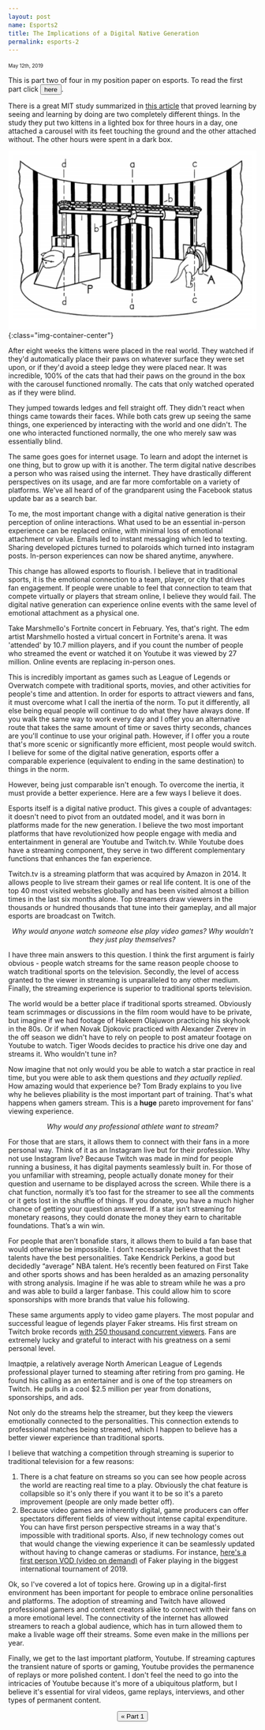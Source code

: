 ```yaml
---
layout: post
name: Esports2
title: The Implications of a Digital Native Generation
permalink: esports-2
---
```


<span style="font-size: 10px">May 12th, 2019</span>

This is part two of four in my position paper on esports. To read the first part click <a href="/esports-1"><button class="btn-no-outline">here</button></a>.

There is a great MIT study summarized in <a href="https://www.collaborativefund.com/blog/you-have-to-live-it-to-believe-it/">this article</a> that proved learning by seeing and learning by doing are two completely different things. In the study they put two kittens in a lighted box for three hours in a day, one attached a carousel with its feet touching the ground and the other attached without. The other hours were spent in a dark box. 

![](/MITstudy.png){:class="img-container-center"}

After eight weeks the kittens were placed in the real world. They watched if they'd automatically place their paws on whatever surface they were set upon, or if they'd avoid a steep ledge they were placed near. It was incredible, 100% of the cats that had their paws on the ground in the box with the carousel functioned nromally. The cats that only watched operated as if they were blind.

They jumped towards ledges and fell straight off. They didn't react when things came towards their faces. While both cats grew up seeing the same things, one experienced by interacting with the world and one didn't. The one who interacted functioned normally, the one who merely saw was essentially blind.


The same goes goes for internet usage. To learn and adopt the internet is one thing, but to grow up with it is another. The term digital native describes a person who was raised using the internet. They have drastically different perspectives on its usage, and are far more comfortable on a variety of platforms. We've all heard of of the grandparent using the Facebook status update bar as a search bar.


To me, the most important change with a digital native generation is their perception of online interactions. What used to be an essential in-person experience can be replaced online, with minimal loss of emotional attachment or value. Emails led to instant messaging which led to texting. Sharing developed pictures turned to polaroids which turned into instagram posts. In-person experiences can now be shared anytime, anywhere. 


This change has allowed esports to flourish. I believe that in traditional sports, it is the emotional connection to a team, player, or city that drives fan engagement. If people were unable to feel that connection to team that compete virtually or players that stream online, I believe they would fail. The digital native generation can experience online events with the same level of emotional attachment as a physical one. 


Take Marshmello's Fortnite concert in February. Yes, that's right. The edm artist Marshmello hosted a virtual concert in Fortnite's arena. It was 'attended' by 10.7 million players, and if you count the number of people who streamed the event or watched it on Youtube it was viewed by 27 million. Online events are replacing in-person ones. 


This is incredibly important as games such as League of Legends or Overwatch compete with traditional sports, movies, and other activities for people's time and attention. In order for esports to attract viewers and fans, it must overcome what I call the inertia of the norm. To put it differently, all else being equal people will continue to do what they have always done. If you walk the same way to work every day and I offer you an alternative route that takes the same amount of time or saves thirty seconds, chances are you'll continue to use your original path. However, if I offer you a route that's more scenic or significantly more efficient, most people would switch. I believe for some of the digital native generation, esports offer a comparable experience (equivalent to ending in the same destination) to things in the norm. 


However, being just comparable isn't enough. To overcome the inertia, it must provide a better experience. Here are a few ways I believe it does. 


Esports itself is a digital native product. This gives a couple of advantages: it doesn't need to pivot from an outdated model, and it was born in platforms made for the new generation. I believe the two most important platforms that have revolutionized how people engage with media and entertainment in general are Youtube and Twitch.tv. While Youtube does have a streaming component, they serve in two different complementary functions that enhances the fan experience. 


Twitch.tv is a streaming platform that was acquired by Amazon in 2014. It allows people to live stream their games or real life content. It is one of the top 40 most visited websites globally and has been visited almost a billion times in the last six months alone. Top streamers draw viewers in the thousands or hundred thousands that tune into their gameplay, and all major esports are broadcast on Twitch.

*<center>Why would anyone watch someone else play video games? Why wouldn't they just play themselves?</center>*

I have three main answers to this question. I think the first argument is fairly obvious - people watch streams for the same reason people choose to watch traditional sports on the television. Secondly, the level of access granted to the viewer in streaming is unparalleled to any other medium. Finally, the streaming experience is superior to traditional sports television.


The world would be a better place if traditional sports streamed. Obviously team scrimmages or discussions in the film room would have to be private, but imagine if we had footage of Hakeem Olajuwon practicing his skyhook in the 80s. Or if when Novak Djokovic practiced with Alexander Zverev in the off season we didn't have to rely on people to post amateur footage on Youtube to watch. Tiger Woods decides to practice his drive one day and streams it. Who wouldn't tune in?


Now imagine that not only would you be able to watch a star practice in real time, but you were able to ask them questions and *they actually replied*. How amazing would that experience be? Tom Brady explains to you live why he believes pliability is the most important part of training. That's what happens when gamers stream. This is a **huge** pareto improvement for fans' viewing experience. 

*<center>Why would any professional athlete want to stream?</center>*

For those that are stars, it allows them to connect with their fans in a more personal way. Think of it as an Instagram live but for their profession. Why not use Instagram live? Because Twitch was made in mind for people running a business, it has digital payments seamlessly built in. For those of you unfamiliar with streaming, people actually donate money for their question and username to be displayed across the screen. While there is a chat function, normally it’s too fast for the streamer to see all the comments or it gets lost in the shuffle of things. If you donate, you have a much higher chance of getting your question answered. If a star isn’t streaming for monetary reasons, they could donate the money they earn to charitable foundations. That’s a win win.


For people that aren’t bonafide stars, it allows them to build a fan base that would otherwise be impossible. I don’t necessarily believe that the best talents have the best personalities. Take Kendrick Perkins, a good but decidedly “average” NBA talent. He’s recently been featured on First Take and other sports shows and has been heralded as an amazing personality with strong analysis. Imagine if he was able to stream while he was a pro and was able to build a larger fanbase. This could allow him to score sponsorships with more brands that value his following.

These same arguments apply to video game players. The most popular and successful league of legends player Faker streams. His first stream on Twitch broke records <a href="https://www.riftherald.com/lck/2017/2/6/14526916/faker-twitch-stream-skt">with 250 thousand concurrent viewers</a>. Fans are extremely lucky and grateful to interact with his greatness on a semi personal level.

Imaqtpie, a relatively average North American League of Legends professional player turned to steaming after retiring from pro gaming. He found his calling as an entertainer and is one of the top streamers on Twitch. He pulls in a cool $2.5 million per year from donations, sponsorships, and ads. 

Not only do the streams help the streamer, but they keep the viewers emotionally connected to the personalities. This connection extends to professional matches being streamed, which I happen to believe has a better viewer experience than traditional sports.

I believe that watching a competition through streaming is superior to traditional television for a few reasons:
1. There is a chat feature on streams so you can see how people across the world are reacting real time to a play. Obviously the chat feature is collapsible so it's only there if you want it to be so it's a pareto improvement (people are only made better off).
2. Because video games are inherently digital, game producers can offer spectators different fields of view without intense capital expenditure. You can have first person perspective streams in a way that's impossible with traditional sports. Also, if new technology comes out that would change the viewing experience it can be seamlessly updated without having to change cameras or stadiums. For instance, <a href="https://www.bilibili.com/video/av52054963?from=search&seid=5621279142251879772">here's a first person VOD (video on demand)</a> of Faker playing in the biggest international tournament of 2019.

Ok, so I've covered a lot of topics here. Growing up in a digital-first environment has been important for people to embrace online personalities and platforms. The adoption of streaming and Twitch have allowed professional gamers and content creators alike to connect with their fans on a more emotional level. The connectivity of the internet has allowed streamers to reach a global audience, which has in turn allowed them to make a livable wage off their streams. Some even make in the millions per year. 

Finally, we get to the last important platform, Youtube. If streaming captures the transient nature of sports or gaming, Youtube provides the permanence of replays or more polished content. I don't feel the need to go into the intricacies of Youtube because it's more of a ubiquitous platform, but I believe it's essential for viral videos, game replays, interviews, and other types of permanent content. 

<center><a href="/esports-1"><button class="btn-no-outline">&laquo; Part 1</button></a></center>